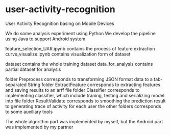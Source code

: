 # user-activity-recognition
User Activity Recognition basing on Mobile Devices

We do some analysis experiment using Python
We develop the pipeline using Java to support Android system

feature_selection_UAR.ipynb contains the process of feature extraction
curve_visualize.ipynb contains visualization form of dataset

dataset contains the whole training dataset
data_for_analysis contains partial dataset for analysis

folder Preprocess corresponds to transforming JSON format data to a tab-separated String
folder ExtractFeature corresponds to extracting features and saving results to an arff file
folder Classifier corresponds to implementing classifier, which include traning, testing and serializing model into file
folder ResultValidate corresponds to smoothing the prediction result to generating trace of activity for each user
the other folders corresponds to  some auxiliary tools

The whole algorithm part was implemented by myself, but the Android part was implemented by my partner

